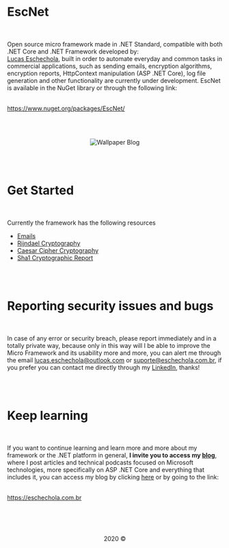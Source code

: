 # EscNet

<br>

<p>Open source micro framework made in .NET Standard, compatible with both .NET Core and .NET Framework developed by:<br><a href="https://www.linkedin.com/in/lucas-eschechola-769179166/">Lucas Eschechola</a>, built in order to automate everyday and common tasks in commercial applications, such as sending emails, encryption algorithms, encryption reports, HttpContext manipulation (ASP .NET Core), log file generation and other functionality are currently under development. EscNet is available in the NuGet library or through the following link:</p>
<br>
<a href="https://www.nuget.org/packages/EscNet/">https://www.nuget.org/packages/EscNet/</a>

<br><br>
<p align="center">
    <img src="https://i.ibb.co/Gk9vTZF/Esc-Net-Icon.jpg" alt="Wallpaper Blog">
</p>

<br><br>

# Get Started

<br>

<p>Currently the framework has the following resources</p>
<ul>
    <li><a href="https://github.com/Eschechola/ESCHENet/wiki/Emails">Emails</a></li>
    <li><a href="https://github.com/Eschechola/ESCHENet/wiki/Rijdael-Cryptography">Rijndael Cryptography</a></li>
    <li><a href="https://github.com/Eschechola/ESCHENet/wiki/Caesar-Cryptography">Caesar Cipher Cryptography</a></li>
    <li><a href="https://github.com/Eschechola/ESCHENet/wiki/Sha1-Algorithm">Sha1 Cryptographic Report</a></li>
</ul>

<br><br>

# Reporting security issues and bugs

<br>

<p>In case of any error or security breach, please report immediately and in a totally private way, because only in this way will I be able to improve the Micro Framework and its usability more and more, you can alert me through the email <a href="mailto:lucas.eschechola@outlook.com">lucas.eschechola@outlook.com</a> or <a href="mailto:suporte@eschechola.com.br">suporte@eschechola.com.br</a>, if you prefer you can contact me directly through my <a href="https://www.linkedin.com/in/lucas-eschechola-769179166/">LinkedIn</a>, thanks!</p>

<br></br>


# Keep learning

<br>

<p>If you want to continue learning and learn more and more about my framework or the .NET platform in general, <strong>I invite you to access my <a href="https://eschechola.com.br">blog</a></strong>, where I post articles and technical podcasts focused on Microsoft technologies, more specifically on ASP .NET Core and everything that includes it, you can access my blog by clicking <a href="https://eschechola.com.br">here</a> or by going to the link:</p>
<br>
<a href="https://eschechola.com.br">https://eschechola.com.br</a>

<br><br>
<br>

<p align="center">2020 &copy;</p>

<br>
